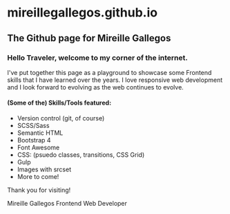 # mireillegallegos.github.io
## The Github page for Mireille Gallegos

### Hello Traveler, welcome to my corner of the internet. 

I've put together this page as a playground to showcase some Frontend skills that I have learned over the years. I love responsive web development and I look forward to evolving as the web continues to evolve. 

#### (Some of the) Skills/Tools featured:

- Version control (git, of course)
- SCSS/Sass
- Semantic HTML
- Bootstrap 4
- Font Awesome
- CSS: (psuedo classes, transitions, CSS Grid)
- Gulp
- Images with srcset
- More to come!

Thank you for visiting!

Mireille Gallegos
Frontend Web Developer